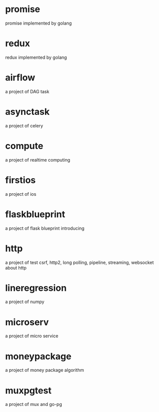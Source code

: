 # promise
promise implemented by golang
# redux
redux implemented by golang
# airflow
a project of DAG task
# asynctask
a project of celery
# compute
a project of realtime computing
# firstios
a project of ios
# flaskblueprint
a project of flask blueprint introducing
# http
a project of test csrf, http2, long polling, pipeline, streaming, websocket about http
# lineregression
a project of numpy
# microserv
a project of micro service
# moneypackage
a project of money package algorithm
# muxpgtest
a project of mux and go-pg
